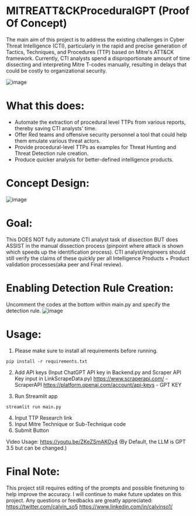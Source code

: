 # MITREATT&CKProceduralGPT (Proof Of Concept)
The main aim of this project is to address the existing challenges in Cyber Threat Intelligence (CTI), particularly in the rapid and precise generation of Tactics, Techniques, and Procedures (TTP) based on Mitre's ATT&CK framework. Currently, CTI analysts spend a disproportionate amount of time dissecting and interpreting Mitre T-codes manually, resulting in delays that could be costly to organizational security.

![image](https://github.com/hokman0414/MITREATTACKProceduralGPT/assets/106271123/95095474-79cd-4df9-9511-6fbe9da0031b)


# What this does:
- Automate the extraction of procedural level TTPs from various reports, thereby saving CTI analysts' time.
- Offer Red teams and offensive security personnel a tool that could help them emulate various threat actors.
- Provide procedural-level TTPs as examples for Threat Hunting and Threat Detection rule creation.
- Produce quicker analysis for better-defined intelligence products.

# Concept Design:
![image](https://github.com/hokman0414/MitreProceduralGPT/assets/106271123/acbe8e8c-71e6-4a62-909d-b2b4afc68119)


# Goal:
This DOES NOT fully automate CTI analyst task of dissection BUT does ASSIST in the manual dissection process (pinpoint where attack is shown which speeds up the identification process). CTI analyst/engineers should still verify the claims of these quickly per all Intelligence Products + Product validation processes(aka peer and Final review). 

# Enabling Detection Rule Creation:
Uncomment the codes at the bottom within main.py and specify the detection rule.
![image](https://github.com/hokman0414/MITREATTACKProceduralGPT/assets/106271123/cd88200b-3d85-4d6f-9237-915332d770b9)


# Usage: 
1. Please make sure to install all requirements before running.
```
pip install -r requirements.txt
```
2. Add API keys (Input ChatGPT API key in Backend.py and Scraper API Key input in LinkScrapeData.py)
https://www.scraperapi.com/ - ScraperAPI
https://platform.openai.com/account/api-keys - GPT KEY

3. Run Streamlit app
```
streamlit run main.py
```
4. Input TTP Research link
5. Input Mitre Technique or Sub-Technique code
6. Submit Button

Video Usage: https://youtu.be/ZKeZSmAKOy4
(By Default, the LLM is GPT 3.5 but can be changed.)
# Final Note:
This project still requires editing of the prompts and possible finetuning to help improve the accuracy. I will continue to make future updates on this project.
Any questions or feedbacks are greatly appreciated:
https://twitter.com/calvin_so5
https://www.linkedin.com/in/calvinso1/
